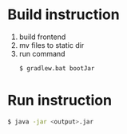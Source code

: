 # Build instruction

1. build frontend
2. mv files to static dir
3. run command
   ```bash
   $ gradlew.bat bootJar
   ```

# Run instruction
```bash
$ java -jar <output>.jar
```
   

